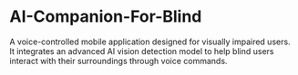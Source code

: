 # AI-Companion-For-Blind
A voice-controlled mobile application designed for visually impaired users. It integrates an advanced AI vision detection model to help blind users interact with their surroundings through voice commands.
